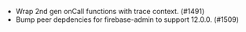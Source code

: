 - Wrap 2nd gen onCall functions with trace context. (#1491)
- Bump peer depdencies for firebase-admin to support 12.0.0. (#1509)
